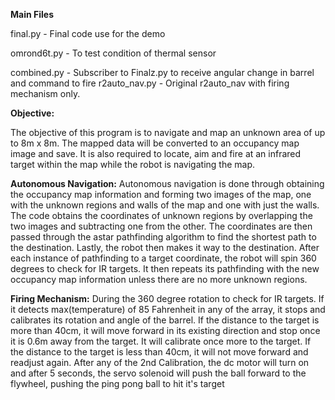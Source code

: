 **Main Files**

final.py - Final code use for the demo

omrond6t.py - To test condition of thermal sensor

combined.py - Subscriber to Finalz.py to receive angular change in barrel and command to fire
r2auto_nav.py - Original r2auto_nav with firing mechanism only.


**Objective:**

The objective of this program is to navigate and map an unknown area of up to 8m x 8m. The mapped data will be converted to an occupancy map image and save. It is also required to locate, aim and fire at an infrared target within the map while the robot is navigating the map.

**Autonomous Navigation:**
Autonomous navigation is done through obtaining the occupancy map information and forming two images of the map, one with the unknown regions and walls of the map and one with just the walls. The code obtains the coordinates of unknown regions by overlapping the two images and subtracting one from the other. The coordinates are then passed through the astar pathfinding algorithm to find the shortest path to the destination. Lastly, the robot then makes it way to the destination. After each instance of pathfinding to a target coordinate, the robot will spin 360 degrees to check for IR targets. It then repeats its pathfinding with the new occupancy map information unless there are no more unknown regions.

**Firing Mechanism:**
During the 360 degree rotation to check for IR targets. If it detects max(temperature) of 85 Fahrenheit in any of the array, it stops and calibrates its rotation and angle of the barrel. If the distance to the target is more than 40cm, it will move forward in its existing direction and stop once it is 0.6m away from the target. It will calibrate once more to the target. If the distance to the target is less than 40cm, it will not move forward and readjust again. After any of the 2nd Calibration, the dc motor will turn on and after 5 seconds, the servo solenoid will push the ball forward to the flywheel, pushing the ping pong ball to hit it's target  
